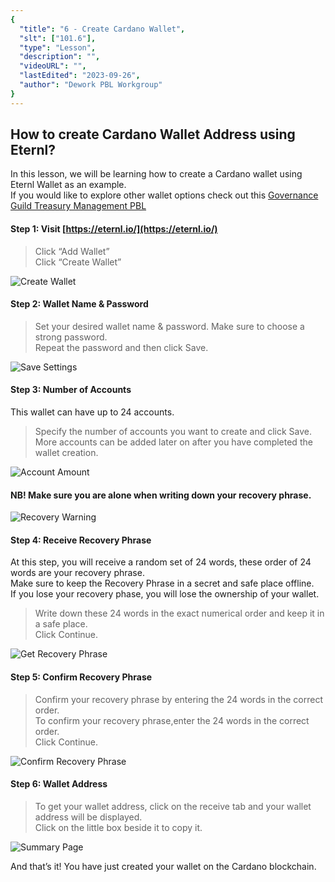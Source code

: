 ```yaml
---
{
  "title": "6 - Create Cardano Wallet",
  "slt": ["101.6"],
  "type": "Lesson",
  "description": "",
  "videoURL": "",
  "lastEdited": "2023-09-26",
  "author": "Dework PBL Workgroup"
}
---
```


## How to create Cardano Wallet Address using Eternl?

In this lesson, we will be learning how to create a Cardano wallet using Eternl Wallet as an example.  
If you would like to explore other wallet options check out this [Governance Guild Treasury Management PBL](https://catalyst-swarm.gitbook.io/governance-guild/project-based-learning/introduction/treasury-management-pbl#wallets-1)

#### Step 1: Visit [https://eternl.io/](https://eternl.io/)

> Click “Add Wallet”  
> Click “Create Wallet”

![Create Wallet](/Dework_PBL_Pictures/Module_101/Eternl_Create_Wallet.png)

#### Step 2: Wallet Name & Password

> Set your desired wallet name & password. Make sure to choose a strong password.  
> Repeat the password and then click Save.

![Save Settings](/Dework_PBL_Pictures/Module_101/Eternl_Save_Wallet.png)

#### Step 3: Number of Accounts

This wallet can have up to 24 accounts.

> Specify the number of accounts you want to create and click Save.  
> More accounts can be added later on after you have completed the wallet creation.

![Account Amount](/Dework_PBL_Pictures/Module_101/Eternl_Number_Of_Accounts.png)

#### NB! Make sure you are alone when writing down your recovery phrase.

![Recovery Warning](/Dework_PBL_Pictures/Module_101/Eternl_Recovery_Warning.png)

#### Step 4: Receive Recovery Phrase

At this step, you will receive a random set of 24 words, these order of 24 words are your recovery phrase.  
Make sure to keep the Recovery Phrase in a secret and safe place offline.  
If you lose your recovery phase, you will lose the ownership of your wallet.

> Write down these 24 words in the exact numerical order and keep it in a safe place.  
> Click Continue.

![Get Recovery Phrase](/Dework_PBL_Pictures/Module_101/Eternl_Recovery_Phrase.png)

#### Step 5: Confirm Recovery Phrase

> Confirm your recovery phrase by entering the 24 words in the correct order.  
> To confirm your recovery phrase,enter the 24 words in the correct order.  
> Click Continue.  

![Confirm Recovery Phrase](/Dework_PBL_Pictures/Module_101/Eternl_Recovery_Phrase_Confirmation.png)

#### Step 6: Wallet Address

> To get your wallet address, click on the receive tab and your wallet address will be displayed.  
> Click on the little box beside it to copy it.

![Summary Page](/Dework_PBL_Pictures/Module_101/Eternl_Summary_View.png)

And that’s it! You have just created your wallet on the Cardano blockchain.
